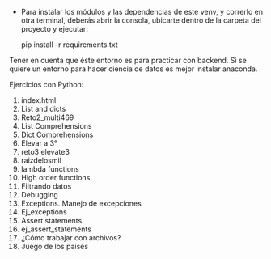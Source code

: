 * Para instalar los módulos y las dependencias de este venv, y correrlo en otra terminal, deberás abrir la consola, ubicarte dentro de la carpeta del proyecto y ejecutar:

  pip install -r requirements.txt

Tener en cuenta que éste entorno es para practicar con backend.
Si se quiere un entorno para hacer ciencia de datos es mejor instalar anaconda.

Ejercicios con Python:

1.	index.html
2.	List and dicts
3.	Reto2_multi469
4.	List Comprehensions
5.	Dict Comprehensions
6.	Elevar a 3°
7.	reto3 elevate3
8.	raizdelosmil
9.	lambda functions
10.	High order functions
11.	Filtrando datos
12. Debugging
13. Exceptions. Manejo de excepciones
14. Ej_exceptions
15. Assert statements
16. ej_assert_statements
17. ¿Cómo trabajar con archivos?
18. Juego de los países

